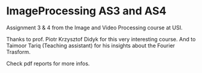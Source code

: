 # ImageProcessing AS3 and AS4

Assignment 3 & 4 from the Image and Video Processing course at USI.

Thanks to prof. Piotr Krzysztof Didyk for this very interesting course. And to Taimoor Tariq (Teaching assistant) for his insights about the Fourier Trasform.

Check pdf reports for more infos.
